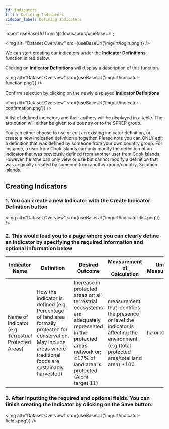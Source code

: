```yaml
---
id: indicators
title: Defining Indicators
sidebar_label: Defining Indicators
---
```


import useBaseUrl from '@docusaurus/useBaseUrl';

<img alt="Dataset Overview" src={useBaseUrl('img/irt/login.png')} />

We can start creating our indicators under the **Indicator Definitions** function in red below.

Clicking on **Indicator Definitions** will display a description of this function.

<img alt="Dataset Overview" src={useBaseUrl('img/irt/indicator-function.png')} />

Confirm selection by clicking on the newly displayed **Indicator Definitions**

<img alt="Dataset Overview" src={useBaseUrl('img/irt/indicator-confirmation.png')} />

A list of defined indicators and their authors will be displayed in a table. The attribution will either be given to a country or to the SPREP group.

You can either choose to use or edit an existing indicator definition, or create a new indication definition altogether. Please note you can ONLY edit a definition that was defined by someone from your own country group. For instance, a user from Cook Islands can only modify the definition of an indicator that was previously defined from another user from Cook Islands. However, he /she can only view or use but cannot modify a definition that was originally created by someone from another group/country, Solomon Islands.

## Creating Indicators

### 1. You can create a new Indicator with the **Create Indicator Definition** button

<img alt="Dataset Overview" src={useBaseUrl('img/irt/indicator-list.png')} />

### 2. This would lead you to a page where you can clearly define an indicator by specifying the required information and optional information below

| Indicator Name | Definition | Desired Outcome | Measurement of Calculation | Unit of Measurement |
| --- | --- | --- | --- | --- |
| Name of indicator (e.g Terrestrial Protected Areas) | How the indicator is defined (e.g. Percentage of land area formally protected for conservation. May include areas where traditional foods are sustainably harvested) | Increase in protected areas or; all terrestrial ecosystems are adequately represented in the protected areas network or; ≥17% of land area is protected (Aichi target 11) | measurement that identifies the presence or level the indicator is affecting the environment (e.g.(total protected area/total land area) \*100 | ha or km² |

### 3. After inputting the required and optional fields. You can finish creating the Indicator by clicking on the **Save** button.

<img alt="Dataset Overview" src={useBaseUrl('img/irt/indicator-fields.png')} />
